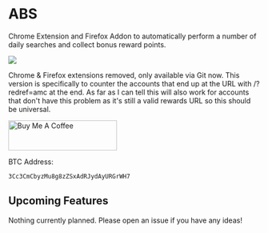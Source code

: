 # ABS
Chrome Extension and Firefox Addon to automatically perform a number of daily searches and collect bonus reward points.

![](/screenshots/popup.png)

Chrome & Firefox extensions removed, only available via Git now. This version is specifically to counter the accounts that end up at the URL with /?redref=amc at the end. As far as I can tell this will also work for accounts that don't have this problem as it's still a valid rewards URL so this should be universal.

<a href="https://www.buymeacoffee.com/mikeyaworski" target="_blank"><img src="https://cdn.buymeacoffee.com/buttons/v2/default-green.png" alt="Buy Me A Coffee" style="height: 60px !important;width: 217px !important;" ></a>

BTC Address:

```
3Cc3CmCbyzMu8g8zZSxAdRJydAyURGrWH7
```

## Upcoming Features

Nothing currently planned. Please open an issue if you have any ideas!
